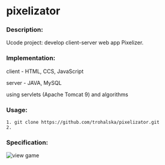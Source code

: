 # pixelizator

### Description:
Ucode project: develop client-server web app Pixelizer. 

### Implementation:
client - HTML, CCS, JavaScript

server - JAVA, MySQL

using servlets (Apache Tomcat 9) and algorithms

### Usage:
```
1. git clone https://github.com/trohalska/pixelizator.git
2. 
```

### Specification:


![view game]()
